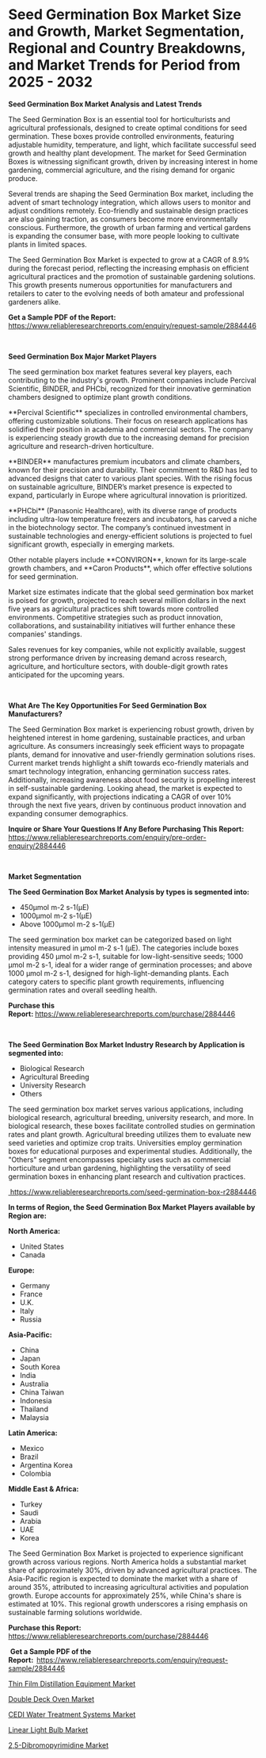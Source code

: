 <p><h1>Seed Germination Box Market Size and Growth, Market Segmentation, Regional and Country Breakdowns, and Market Trends for Period from 2025 -  2032</h1></p><p><strong>Seed Germination Box Market Analysis and Latest Trends</strong></p>
<p><p>The Seed Germination Box is an essential tool for horticulturists and agricultural professionals, designed to create optimal conditions for seed germination. These boxes provide controlled environments, featuring adjustable humidity, temperature, and light, which facilitate successful seed growth and healthy plant development. The market for Seed Germination Boxes is witnessing significant growth, driven by increasing interest in home gardening, commercial agriculture, and the rising demand for organic produce.</p><p>Several trends are shaping the Seed Germination Box market, including the advent of smart technology integration, which allows users to monitor and adjust conditions remotely. Eco-friendly and sustainable design practices are also gaining traction, as consumers become more environmentally conscious. Furthermore, the growth of urban farming and vertical gardens is expanding the consumer base, with more people looking to cultivate plants in limited spaces.</p><p>The Seed Germination Box Market is expected to grow at a CAGR of 8.9% during the forecast period, reflecting the increasing emphasis on efficient agricultural practices and the promotion of sustainable gardening solutions. This growth presents numerous opportunities for manufacturers and retailers to cater to the evolving needs of both amateur and professional gardeners alike.</p></p>
<p><strong>Get a Sample PDF of the Report:&nbsp;</strong> <a href="https://www.reliableresearchreports.com/enquiry/request-sample/2884446?utm_campaign=10&utm_medium=2&utm_source=Github&utm_content=ia&utm_term=13032025&utm_id=seed-germination-box">https://www.reliableresearchreports.com/enquiry/request-sample/2884446</a></p>
<p>&nbsp;</p>
<p><strong>Seed Germination Box Major Market Players</strong></p>
<p><p>The seed germination box market features several key players, each contributing to the industry's growth. Prominent companies include Percival Scientific, BINDER, and PHCbi, recognized for their innovative germination chambers designed to optimize plant growth conditions. </p><p>**Percival Scientific** specializes in controlled environmental chambers, offering customizable solutions. Their focus on research applications has solidified their position in academia and commercial sectors. The company is experiencing steady growth due to the increasing demand for precision agriculture and research-driven horticulture.</p><p>**BINDER** manufactures premium incubators and climate chambers, known for their precision and durability. Their commitment to R&D has led to advanced designs that cater to various plant species. With the rising focus on sustainable agriculture, BINDER’s market presence is expected to expand, particularly in Europe where agricultural innovation is prioritized.</p><p>**PHCbi** (Panasonic Healthcare), with its diverse range of products including ultra-low temperature freezers and incubators, has carved a niche in the biotechnology sector. The company’s continued investment in sustainable technologies and energy-efficient solutions is projected to fuel significant growth, especially in emerging markets.</p><p>Other notable players include **CONVIRON**, known for its large-scale growth chambers, and **Caron Products**, which offer effective solutions for seed germination. </p><p>Market size estimates indicate that the global seed germination box market is poised for growth, projected to reach several million dollars in the next five years as agricultural practices shift towards more controlled environments. Competitive strategies such as product innovation, collaborations, and sustainability initiatives will further enhance these companies' standings.</p><p>Sales revenues for key companies, while not explicitly available, suggest strong performance driven by increasing demand across research, agriculture, and horticulture sectors, with double-digit growth rates anticipated for the upcoming years.</p></p>
<p>&nbsp;</p>
<p><strong>What Are The Key Opportunities For Seed Germination Box Manufacturers?</strong></p>
<p><p>The Seed Germination Box market is experiencing robust growth, driven by heightened interest in home gardening, sustainable practices, and urban agriculture. As consumers increasingly seek efficient ways to propagate plants, demand for innovative and user-friendly germination solutions rises. Current market trends highlight a shift towards eco-friendly materials and smart technology integration, enhancing germination success rates. Additionally, increasing awareness about food security is propelling interest in self-sustainable gardening. Looking ahead, the market is expected to expand significantly, with projections indicating a CAGR of over 10% through the next five years, driven by continuous product innovation and expanding consumer demographics.</p></p>
<p><strong>Inquire or Share Your Questions If Any Before Purchasing This Report:</strong> <a href="https://www.reliableresearchreports.com/enquiry/pre-order-enquiry/2884446?utm_campaign=10&utm_medium=2&utm_source=Github&utm_content=ia&utm_term=13032025&utm_id=seed-germination-box">https://www.reliableresearchreports.com/enquiry/pre-order-enquiry/2884446</a></p>
<p>&nbsp;</p>
<p><strong>Market Segmentation</strong></p>
<p><strong>The Seed Germination Box Market Analysis by types is segmented into:</strong></p>
<p><ul><li>450μmol m-2 s-1(μE)</li><li>1000μmol m-2 s-1(μE)</li><li>Above 1000μmol m-2 s-1(μE)</li></ul></p>
<p><p>The seed germination box market can be categorized based on light intensity measured in μmol m-2 s-1 (μE). The categories include boxes providing 450 μmol m-2 s-1, suitable for low-light-sensitive seeds; 1000 μmol m-2 s-1, ideal for a wider range of germination processes; and above 1000 μmol m-2 s-1, designed for high-light-demanding plants. Each category caters to specific plant growth requirements, influencing germination rates and overall seedling health.</p></p>
<p><strong>Purchase this Report:&nbsp;</strong><a href="https://www.reliableresearchreports.com/purchase/2884446?utm_campaign=10&utm_medium=2&utm_source=Github&utm_content=ia&utm_term=13032025&utm_id=seed-germination-box">https://www.reliableresearchreports.com/purchase/2884446</a></p>
<p>&nbsp;</p>
<p><strong>The Seed Germination Box Market Industry Research by Application is segmented into:</strong></p>
<p><ul><li>Biological Research</li><li>Agricultural Breeding</li><li>University Research</li><li>Others</li></ul></p>
<p><p>The seed germination box market serves various applications, including biological research, agricultural breeding, university research, and more. In biological research, these boxes facilitate controlled studies on germination rates and plant growth. Agricultural breeding utilizes them to evaluate new seed varieties and optimize crop traits. Universities employ germination boxes for educational purposes and experimental studies. Additionally, the "Others" segment encompasses specialty uses such as commercial horticulture and urban gardening, highlighting the versatility of seed germination boxes in enhancing plant research and cultivation practices.</p></p>
<p><a href="https://www.reliableresearchreports.com/seed-germination-box-r2884446?utm_campaign=10&utm_medium=2&utm_source=Github&utm_content=ia&utm_term=13032025&utm_id=seed-germination-box">&nbsp;https://www.reliableresearchreports.com/seed-germination-box-r2884446</a></p>
<p><strong>In terms of Region, the Seed Germination Box Market Players available by Region are:</strong></p>
<p>
    <p> <strong> North America: </strong>
        <ul>
            <li>United States</li>
            <li>Canada</li>
        </ul>
        </p> 
    <p> <strong> Europe: </strong>
        <ul>
            <li>Germany</li>
            <li>France</li>
            <li>U.K.</li>
            <li>Italy</li>
            <li>Russia</li>
        </ul>
        </p> 
    <p> <strong> Asia-Pacific: </strong>
        <ul>
            <li>China</li>
            <li>Japan</li>
            <li>South Korea</li>
            <li>India</li>
            <li>Australia</li>
            <li>China Taiwan</li>
            <li>Indonesia</li>
            <li>Thailand</li>
            <li>Malaysia</li>
        </ul>
        </p> 
    <p> <strong> Latin America: </strong>
        <ul>
            <li>Mexico</li>
            <li>Brazil</li>
            <li>Argentina Korea</li>
            <li>Colombia</li>
        </ul>
        </p> 
    <p> <strong> Middle East & Africa: </strong>
        <ul>
            <li>Turkey</li>
            <li>Saudi</li>
            <li>Arabia</li>
            <li>UAE</li>
            <li>Korea</li>
        </ul>
    </p>
    </p>
<p><p>The Seed Germination Box Market is projected to experience significant growth across various regions. North America holds a substantial market share of approximately 30%, driven by advanced agricultural practices. The Asia-Pacific region is expected to dominate the market with a share of around 35%, attributed to increasing agricultural activities and population growth. Europe accounts for approximately 25%, while China's share is estimated at 10%. This regional growth underscores a rising emphasis on sustainable farming solutions worldwide.</p></p>
<p><strong>Purchase this Report: </strong><a href="https://www.reliableresearchreports.com/purchase/2884446?utm_campaign=10&utm_medium=2&utm_source=Github&utm_content=ia&utm_term=13032025&utm_id=seed-germination-box">https://www.reliableresearchreports.com/purchase/2884446</a></p>
<p>&nbsp;<strong>Get a Sample PDF of the Report:&nbsp;&nbsp;</strong><a href="https://www.reliableresearchreports.com/enquiry/request-sample/2884446?utm_campaign=10&utm_medium=2&utm_source=Github&utm_content=ia&utm_term=13032025&utm_id=seed-germination-box">https://www.reliableresearchreports.com/enquiry/request-sample/2884446</a></p>
<p><strong></strong></p>
<p><p><a href="https://github.com/debowflaggqw/Market-Research-Report-List-1/blob/main/thin-film-distillation-equipment-market.md?utm_campaign=10&utm_medium=2&utm_source=Github&utm_content=ia&utm_term=13032025&utm_id=seed-germination-box">Thin Film Distillation Equipment Market</a></p><p><a href="https://github.com/weisonmanych/Market-Research-Report-List-1/blob/main/double-deck-oven-market.md?utm_campaign=10&utm_medium=2&utm_source=Github&utm_content=ia&utm_term=13032025&utm_id=seed-germination-box">Double Deck Oven Market</a></p><p><a href="https://github.com/guzasbahsas/Market-Research-Report-List-1/blob/main/cedi-water-treatment-systems-market.md?utm_campaign=10&utm_medium=2&utm_source=Github&utm_content=ia&utm_term=13032025&utm_id=seed-germination-box">CEDI Water Treatment Systems Market</a></p><p><a href="https://github.com/eymermanda0p/Market-Research-Report-List-1/blob/main/linear-light-bulb-market.md?utm_campaign=10&utm_medium=2&utm_source=Github&utm_content=ia&utm_term=13032025&utm_id=seed-germination-box">Linear Light Bulb Market</a></p><p><a href="https://github.com/herakterroem/Market-Research-Report-List-1/blob/main/25-dibromopyrimidine-market.md?utm_campaign=10&utm_medium=2&utm_source=Github&utm_content=ia&utm_term=13032025&utm_id=seed-germination-box">2,5-Dibromopyrimidine Market</a></p></p>